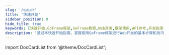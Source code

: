 ```yaml
---
slug: '/quick'
title: '快速开始'
sidebar_position: 0
hide_title: true
keywords: [快速开始,GoFrame框架,GoFrame教程,Web开发,框架使用,API参考,开发指南,项目搭建,编程入门,技术文档]
description: '通过本快速开始指南，掌握使用GoFrame框架进行Web开发的基本步骤和技巧。本文提供了详细的项目搭建流程和重要的API参考，帮助开发者迅速上手GoFrame框架并提升编程效率。'
---
```


import DocCardList from '@theme/DocCardList';

<DocCardList />